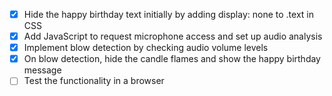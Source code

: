 - [x] Hide the happy birthday text initially by adding display: none to .text in CSS
- [x] Add JavaScript to request microphone access and set up audio analysis
- [x] Implement blow detection by checking audio volume levels
- [x] On blow detection, hide the candle flames and show the happy birthday message
- [ ] Test the functionality in a browser
